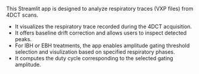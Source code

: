 This Streamlit app is designed to analyze respiratory traces (VXP files) from 4DCT scans.

- It visualizes the respiratory trace recorded during the 4DCT acquisition.
- It offers baseline drift correction and allows users to inspect detected peaks.
- For IBH or EBH treatments, the app enables amplitude gating threshold selection and visulization based on specified respiratory phases.
- It computes the duty cycle corresponding to the selected gating amplitude.
